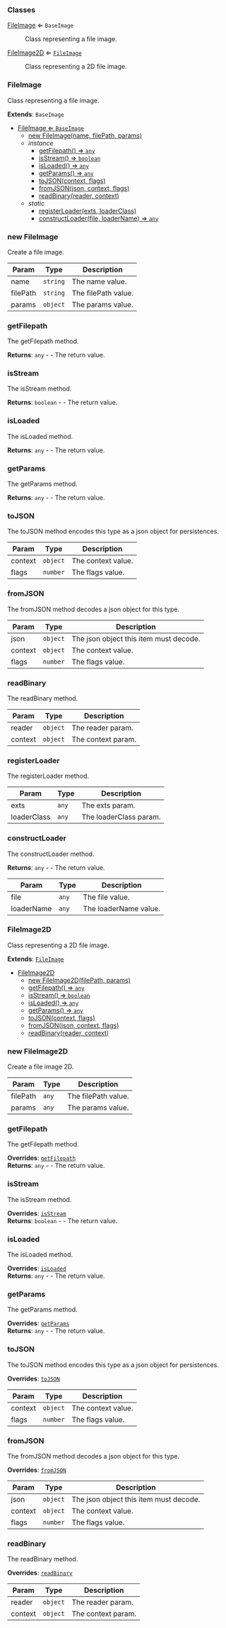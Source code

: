 ### Classes

<dl>
<dt><a href="#FileImage">FileImage</a> ⇐ <code>BaseImage</code></dt>
<dd><p>Class representing a file image.</p>
</dd>
<dt><a href="#FileImage2D">FileImage2D</a> ⇐ <code><a href="#FileImage">FileImage</a></code></dt>
<dd><p>Class representing a 2D file image.</p>
</dd>
</dl>

<a name="FileImage"></a>

### FileImage 
Class representing a file image.


**Extends**: <code>BaseImage</code>  

* [FileImage ⇐ <code>BaseImage</code>](#FileImage)
    * [new FileImage(name, filePath, params)](#new-FileImage)
    * _instance_
        * [getFilepath() ⇒ <code>any</code>](#getFilepath)
        * [isStream() ⇒ <code>boolean</code>](#isStream)
        * [isLoaded() ⇒ <code>any</code>](#isLoaded)
        * [getParams() ⇒ <code>any</code>](#getParams)
        * [toJSON(context, flags)](#toJSON)
        * [fromJSON(json, context, flags)](#fromJSON)
        * [readBinary(reader, context)](#readBinary)
    * _static_
        * [registerLoader(exts, loaderClass)](#registerLoader)
        * [constructLoader(file, loaderName) ⇒ <code>any</code>](#constructLoader)

<a name="new_FileImage_new"></a>

### new FileImage
Create a file image.


| Param | Type | Description |
| --- | --- | --- |
| name | <code>string</code> | The name value. |
| filePath | <code>string</code> | The filePath value. |
| params | <code>object</code> | The params value. |

<a name="FileImage+getFilepath"></a>

### getFilepath
The getFilepath method.


**Returns**: <code>any</code> - - The return value.  
<a name="FileImage+isStream"></a>

### isStream
The isStream method.


**Returns**: <code>boolean</code> - - The return value.  
<a name="FileImage+isLoaded"></a>

### isLoaded
The isLoaded method.


**Returns**: <code>any</code> - - The return value.  
<a name="FileImage+getParams"></a>

### getParams
The getParams method.


**Returns**: <code>any</code> - - The return value.  
<a name="FileImage+toJSON"></a>

### toJSON
The toJSON method encodes this type as a json object for persistences.



| Param | Type | Description |
| --- | --- | --- |
| context | <code>object</code> | The context value. |
| flags | <code>number</code> | The flags value. |

<a name="FileImage+fromJSON"></a>

### fromJSON
The fromJSON method decodes a json object for this type.



| Param | Type | Description |
| --- | --- | --- |
| json | <code>object</code> | The json object this item must decode. |
| context | <code>object</code> | The context value. |
| flags | <code>number</code> | The flags value. |

<a name="FileImage+readBinary"></a>

### readBinary
The readBinary method.



| Param | Type | Description |
| --- | --- | --- |
| reader | <code>object</code> | The reader param. |
| context | <code>object</code> | The context param. |

<a name="FileImage.registerLoader"></a>

### registerLoader
The registerLoader method.



| Param | Type | Description |
| --- | --- | --- |
| exts | <code>any</code> | The exts param. |
| loaderClass | <code>any</code> | The loaderClass param. |

<a name="FileImage.constructLoader"></a>

### constructLoader
The constructLoader method.


**Returns**: <code>any</code> - - The return value.  

| Param | Type | Description |
| --- | --- | --- |
| file | <code>any</code> | The file value. |
| loaderName | <code>any</code> | The loaderName value. |

<a name="FileImage2D"></a>

### FileImage2D 
Class representing a 2D file image.


**Extends**: [<code>FileImage</code>](#FileImage)  

* [FileImage2D](#FileImage2D)
    * [new FileImage2D(filePath, params)](#new-FileImage2D)
    * [getFilepath() ⇒ <code>any</code>](#getFilepath)
    * [isStream() ⇒ <code>boolean</code>](#isStream)
    * [isLoaded() ⇒ <code>any</code>](#isLoaded)
    * [getParams() ⇒ <code>any</code>](#getParams)
    * [toJSON(context, flags)](#toJSON)
    * [fromJSON(json, context, flags)](#fromJSON)
    * [readBinary(reader, context)](#readBinary)

<a name="new_FileImage2D_new"></a>

### new FileImage2D
Create a file image 2D.


| Param | Type | Description |
| --- | --- | --- |
| filePath | <code>any</code> | The filePath value. |
| params | <code>any</code> | The params value. |

<a name="FileImage+getFilepath"></a>

### getFilepath
The getFilepath method.


**Overrides**: [<code>getFilepath</code>](#FileImage+getFilepath)  
**Returns**: <code>any</code> - - The return value.  
<a name="FileImage+isStream"></a>

### isStream
The isStream method.


**Overrides**: [<code>isStream</code>](#FileImage+isStream)  
**Returns**: <code>boolean</code> - - The return value.  
<a name="FileImage+isLoaded"></a>

### isLoaded
The isLoaded method.


**Overrides**: [<code>isLoaded</code>](#FileImage+isLoaded)  
**Returns**: <code>any</code> - - The return value.  
<a name="FileImage+getParams"></a>

### getParams
The getParams method.


**Overrides**: [<code>getParams</code>](#FileImage+getParams)  
**Returns**: <code>any</code> - - The return value.  
<a name="FileImage+toJSON"></a>

### toJSON
The toJSON method encodes this type as a json object for persistences.


**Overrides**: [<code>toJSON</code>](#FileImage+toJSON)  

| Param | Type | Description |
| --- | --- | --- |
| context | <code>object</code> | The context value. |
| flags | <code>number</code> | The flags value. |

<a name="FileImage+fromJSON"></a>

### fromJSON
The fromJSON method decodes a json object for this type.


**Overrides**: [<code>fromJSON</code>](#FileImage+fromJSON)  

| Param | Type | Description |
| --- | --- | --- |
| json | <code>object</code> | The json object this item must decode. |
| context | <code>object</code> | The context value. |
| flags | <code>number</code> | The flags value. |

<a name="FileImage+readBinary"></a>

### readBinary
The readBinary method.


**Overrides**: [<code>readBinary</code>](#FileImage+readBinary)  

| Param | Type | Description |
| --- | --- | --- |
| reader | <code>object</code> | The reader param. |
| context | <code>object</code> | The context param. |

